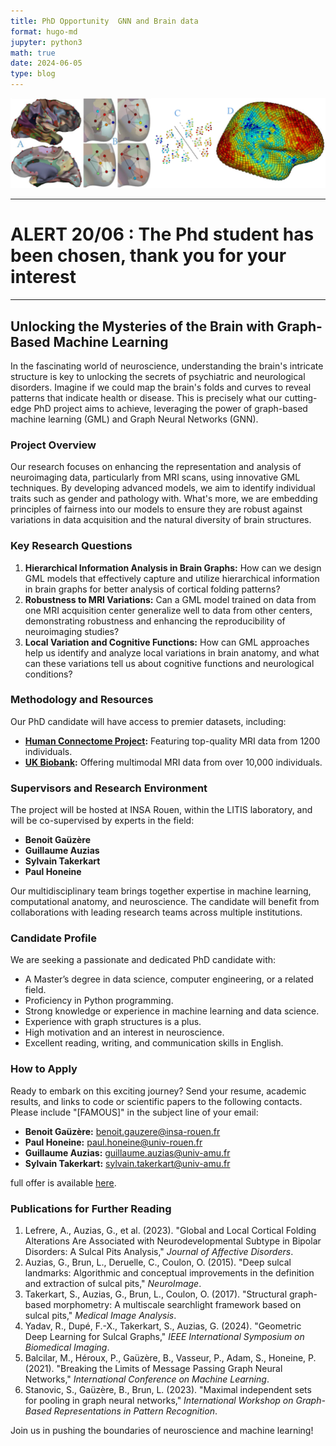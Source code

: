 ```yaml
---
title: PhD Opportunity  GNN and Brain data
format: hugo-md
jupyter: python3
math: true
date: 2024-06-05
type: blog
---
```


 
![Brain Graphs](./brain_famous.png)

------

# ALERT 20/06 : The Phd student has been chosen, thank you for your interest 

---------

## Unlocking the Mysteries of the Brain with Graph-Based Machine Learning

In the fascinating world of neuroscience, understanding the brain's
intricate structure is key to unlocking the secrets of psychiatric and
neurological disorders. Imagine if we could map the brain's folds and curves
to reveal patterns that indicate health or disease. This is precisely what our
cutting-edge PhD project aims to achieve, leveraging the power of graph-based machine learning (GML)  and Graph Neural Networks (GNN).

### Project Overview
Our research focuses on enhancing the representation and analysis of
neuroimaging data, particularly from MRI scans, using innovative GML
techniques. By developing advanced models, we aim to identify individual traits
such as gender and pathology with. What's more, we are embedding principles of
fairness into our models to ensure they are robust against variations in data
acquisition and the natural diversity of brain structures. 

### Key Research Questions

1. **Hierarchical Information Analysis in Brain Graphs:** How can we design GML models that effectively capture and utilize hierarchical information in brain graphs for better analysis of cortical folding patterns?
2. **Robustness to MRI Variations:** Can a GML model trained on data from one MRI acquisition center generalize well to data from other centers, demonstrating robustness and enhancing the reproducibility of neuroimaging studies?
3. **Local Variation and Cognitive Functions:** How can GML approaches help us identify and analyze local variations in brain anatomy, and what can these variations tell us about cognitive functions and neurological conditions?

### Methodology and Resources

Our PhD candidate will have access to premier datasets, including:
- **[Human Connectome Project](http://www.humanconnectomeproject.org/):** Featuring top-quality MRI data from 1200 individuals.
- **[UK Biobank](https://www.ukbiobank.ac.uk/):** Offering multimodal MRI data from over 10,000 individuals.

### Supervisors and Research Environment

The project will be hosted at INSA Rouen, within the LITIS laboratory, and will be co-supervised by experts in the field:
- **Benoit Gaüzère**
- **Guillaume Auzias**
- **Sylvain Takerkart**
- **Paul Honeine**

Our multidisciplinary team brings together expertise in machine learning, computational anatomy, and neuroscience. The candidate will benefit from collaborations with leading research teams across multiple institutions.


### Candidate Profile

We are seeking a passionate and dedicated PhD candidate with:
- A Master’s degree in data science, computer engineering, or a related field.
- Proficiency in Python programming.
- Strong knowledge or experience in machine learning and data science.
- Experience with graph structures is a plus.
- High motivation and an interest in neuroscience.
- Excellent reading, writing, and communication skills in English.

### How to Apply

Ready to embark on this exciting journey? Send your resume, academic results, and links to code or scientific papers to the following contacts. Please include "[FAMOUS]" in the subject line of your email:

- **Benoit Gaüzère:** [benoit.gauzere@insa-rouen.fr](mailto:benoit.gauzere@insa-rouen.fr)
- **Paul Honeine:** [paul.honeine@univ-rouen.fr](mailto:paul.honeine@univ-rouen.fr)
- **Guillaume Auzias:** [guillaume.auzias@univ-amu.fr](mailto:guillaume.auzias@univ-amu.fr)
- **Sylvain Takerkart:** [sylvain.takerkart@univ-amu.fr](mailto:sylvain.takerkart@univ-amu.fr)

full offer is available [here](/phd_famous.pdf).

### Publications for Further Reading

1. Lefrere, A., Auzias, G., et al. (2023). "Global and Local Cortical Folding Alterations Are Associated with Neurodevelopmental Subtype in Bipolar Disorders: A Sulcal Pits Analysis," *Journal of Affective Disorders*.
2. Auzias, G., Brun, L., Deruelle, C., Coulon, O. (2015). "Deep sulcal landmarks: Algorithmic and conceptual improvements in the definition and extraction of sulcal pits," *NeuroImage*.
3. Takerkart, S., Auzias, G., Brun, L., Coulon, O. (2017). "Structural graph-based morphometry: A multiscale searchlight framework based on sulcal pits," *Medical Image Analysis*.
4. Yadav, R., Dupé, F.-X., Takerkart, S., Auzias, G. (2024). "Geometric Deep Learning for Sulcal Graphs," *IEEE International Symposium on Biomedical Imaging*.
5. Balcilar, M., Héroux, P., Gaüzère, B., Vasseur, P., Adam, S., Honeine, P. (2021). "Breaking the Limits of Message Passing Graph Neural Networks," *International Conference on Machine Learning*.
6. Stanovic, S., Gaüzère, B., Brun, L. (2023). "Maximal independent sets for pooling in graph neural networks," *International Workshop on Graph-Based Representations in Pattern Recognition*.

Join us in pushing the boundaries of neuroscience and machine learning!

